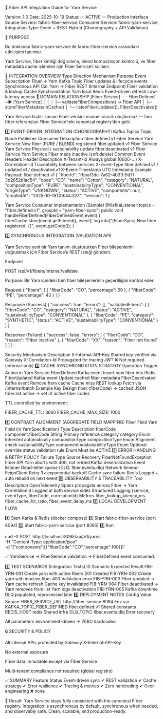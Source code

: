 🧩 Fiber API Integration Guide for Yarn Service

Version: 1.0
Date: 2025-10-19
Status: ✅ ACTIVE — Production Interface
Source Service: fabric-fiber-service
Consumer Service: fabric-yarn-service
Integration Type: Event + REST Hybrid (Choreography + API Validation)

🎯 PURPOSE

Bu doküman fabric-yarn-service ile fabric-fiber-service arasındaki etkileşimi tanımlar.

Yarn Service, fiber kimliği doğrulama, blend kompozisyon kontrolü, ve fiber metadata cache işlemleri için Fiber Service’i kullanır.

🔁 INTEGRATION OVERVIEW
Type	Direction	Mechanism	Purpose
Event Subscription	Fiber → Yarn	Kafka Topic	Fiber updates & lifecycle events
Synchronous API Call	Yarn → Fiber	REST (Internal Endpoint)	Fiber validation & lookup
Cache Synchronization	Yarn local Redis	Event-driven refresh	Low-latency access
🧱 DOMAIN RELATIONSHIP
[Fiber Service] ── FiberDefined ─▶ [Yarn Service]
       │                           │
       │                           ├─ validateFiberComposition() → Fiber API
       │                           ├─ storeFiberMetadataInCache()
       │                           └─ listenFiberUpdated(), FiberDeactivated()


Yarn Service hiçbir zaman Fiber verisini manuel olarak oluşturmaz —
tüm fiber referansları Fiber Service’teki canonical registry’den gelir.

1️⃣ EVENT-DRIVEN INTEGRATION (CHOREOGRAPHY)
Kafka Topics
Topic Name	Publisher	Consumer	Description
fiber.defined.v1	Fiber Service	Yarn Service	New fiber (PURE / BLEND) registered
fiber.updated.v1	Fiber Service	Yarn Service	Physical / sustainability update
fiber.deactivated.v1	Fiber Service	Yarn Service	Fiber made inactive (soft delete)
Common Event Headers
Header	Description
X-Tenant-Id	Always global (0000-...)
X-Correlation-Id	Traceability between services
X-Event-Type	fiber.defined.v1 / updated.v1 / deactivated.v1
X-Event-Timestamp	UTC timestamp
Example Payload: fiber.defined.v1
{
  "fiberId": "fbbaf3dc-7a62-4b33-9d7f-3d2852b1ac54",
  "code": "CO",
  "name": "Cotton",
  "category": "NATURAL",
  "compositionType": "PURE",
  "sustainabilityType": "CONVENTIONAL",
  "originType": "UNKNOWN",
  "status": "ACTIVE",
  "components": null,
  "createdAt": "2025-10-19T09:44:32Z",
  "version": 1
}

Yarn Service Consumer Implementation (Sample)
@KafkaListener(topics = "fiber.defined.v1", groupId = "yarn-fiber-sync")
public void handleFiberDefined(FiberDefinedEvent event) {
    fiberCache.store(event.getFiberId(), event);
    log.info("[FiberSync] New fiber registered: {}", event.getCode());
}

2️⃣ SYNCHRONOUS INTEGRATION (VALIDATION API)

Yarn Service yeni bir Yarn tanımı oluştururken Fiber bileşenlerini doğrulamak için Fiber Service’e REST isteği gönderir.

Endpoint

POST /api/v1/fibers/internal/validate

Purpose:
Bir Yarn içindeki tüm fiber bileşenlerinin geçerliliğini kontrol eder.

Request
{
  "fibers": [
    { "fiberCode": "CO", "percentage": 60 },
    { "fiberCode": "PE", "percentage": 40 }
  ]
}

Response (Success)
{
  "success": true,
  "errors": [],
  "validatedFibers": [
    {
      "fiberCode": "CO",
      "category": "NATURAL",
      "status": "ACTIVE",
      "sustainabilityType": "CONVENTIONAL"
    },
    {
      "fiberCode": "PE",
      "category": "SYNTHETIC",
      "status": "ACTIVE",
      "sustainabilityType": "CONVENTIONAL"
    }
  ]
}

Response (Failure)
{
  "success": false,
  "errors": [
    { "fiberCode": "CO", "reason": "Fiber inactive" },
    { "fiberCode": "XX", "reason": "Fiber not found" }
  ]
}

Security
Mechanism	Description
X-Internal-API-Key	Shared key verified via Gateway
X-Correlation-Id	Propagated for tracing
JWT	❌ Not required (internal-only)
3️⃣ CACHE SYNCHRONIZATION STRATEGY
Operation	Trigger	Action in Yarn Service
FiberDefined	Kafka event	Insert new fiber into Redis
FiberUpdated	Kafka event	Update cached fiber metadata
FiberDeactivated	Kafka event	Remove from cache
Cache miss	REST lookup	Fetch via /internal/batch
Example Key Design
fiber:{fiberCode} → cached JSON
fiber:list:active → set of active fiber codes


TTL controlled by environment:

FIBER_CACHE_TTL: 3600
FIBER_CACHE_MAX_SIZE: 1000

4️⃣ CONTRACT ALIGNMENT (AGGREGATE FIELD MAPPING)
Fiber Field	Yarn Field (in YarnSpecification)	Type	Description
fiberCode	component.fiberCode	String	Primary reference
category	category	Enum	Inherited automatically
compositionType	compositionType	Enum	Alignment check
sustainabilityType	component.sustainabilityType	Enum	Optional override
status	validation rule	Enum	Must be ACTIVE
5️⃣ ERROR HANDLING & RETRY POLICY
Failure Type	Source	Recovery
FiberNotFoundException	Fiber API	Yarn aborts with 400, not retried
Kafka deserialization	Event listener	Dead-letter queue (DLQ: fiber.events.dlq)
Network timeout	FeignClient	Retry 3× exponential backoff
Cache sync failure	Redis	Logged + auto rebuild on next event
6️⃣ OBSERVABILITY & TRACEABILITY
Tool	Description
OpenTelemetry	Spans propagate across Fiber → Yarn
CorrelationId	Logged at both service sides
Structured Logging	{service, eventType, fiberCode, correlationId}
Metrics	fiber_lookup_latency_ms, fiber_cache_hit_ratio, fiber_event_delay_ms
7️⃣ LOCAL DEVELOPMENT FLOW

1️⃣ Start Kafka & Redis (docker compose)
2️⃣ Start fabric-fiber-service (port 8094)
3️⃣ Start fabric-yarn-service (port 8095)
4️⃣ Run:

curl -X POST http://localhost:8095/api/v1/yarns \
  -H "Content-Type: application/json" \
  -d '{"components":[{"fiberCode":"CO","percentage":100}]}'


✅ YarnService → FiberService validation → FiberDefined event consumed.

8️⃣ TEST SCENARIOS (Integration Tests)
ID	Scenario	Expected Result
FIB-YRN-001	Create yarn with active fibers	201 Created
FIB-YRN-002	Create yarn with inactive fiber	400 Validation error
FIB-YRN-003	Fiber updated → Yarn cache refresh	Cache key invalidated
FIB-YRN-004	Fiber deactivated → Yarn removes from list	Yarn logs deactivation
FIB-YRN-005	Kafka downtime	DLQ populated, reprocessed later
9️⃣ DEPLOYMENT NOTES
Config	Value	Source
FIBER_SERVICE_URL	http://fiber-service:8094	Env var
KAFKA_TOPIC_FIBER_DEFINED	fiber.defined.v1	Shared constants
REDIS_HOST	redis	Shared infra
DLQ_TOPIC	fiber.events.dlq	Error recovery

All parameters environment-driven → ZERO hardcoded.

🔒 SECURITY & POLICY

All internal APIs protected by Gateway X-Internal-API-Key

No external exposure

Fiber data immutable except via Fiber Service

Multi-tenant compliance not required (global registry)

✅ SUMMARY
Feature	Status
Event-driven sync	✔
REST validation	✔
Cache strategy	✔
Error resilience	✔
Tracing & metrics	✔
Zero hardcoding	✔
Over-engineering	❌ none

🧠 Result:
Yarn Service stays fully consistent with the canonical Fiber registry.
Integration is asynchronous by default, synchronous when needed, and observably safe.
Clean, scalable, and production-ready.